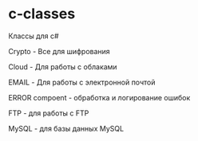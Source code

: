 # c-classes
Классы для c#

Crypto - Все для шифрования

Cloud - Для работы с облаками

EMAIL - Для работы с электронной почтой

ERROR compoent - обработка и логирование ошибок

FTP - для работы с FTP

MySQL - для базы данных MySQL
